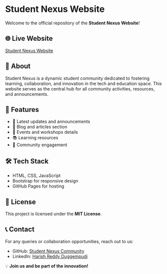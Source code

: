# Student Nexus Website

Welcome to the official repository of the **Student Nexus Website**!

## 🌐 Live Website
[Student Nexus Website](https://student-nexus-community.github.io/website/)

## 📌 About
Student Nexus is a dynamic student community dedicated to fostering learning, collaboration, and innovation in the tech and education space. This website serves as the central hub for all community activities, resources, and announcements.

## 🚀 Features
- 📢 Latest updates and announcements
- 📝 Blog and articles section
- 📅 Events and workshops details
- 📚 Learning resources
- 🤝 Community engagement

## 🛠 Tech Stack
- HTML, CSS, JavaScript
- Bootstrap for responsive design
- GitHub Pages for hosting

## 📜 License
This project is licensed under the **MIT License**.

## 📞 Contact
For any queries or collaboration opportunities, reach out to us:
- GitHub: [Student Nexus Community](https://github.com/Student-Nexus-community)
- LinkedIn: [Harish Reddy Duggempudi](https://www.linkedin.com/in/harish-reddy-duggempudi)

💡 **Join us and be part of the innovation!**

